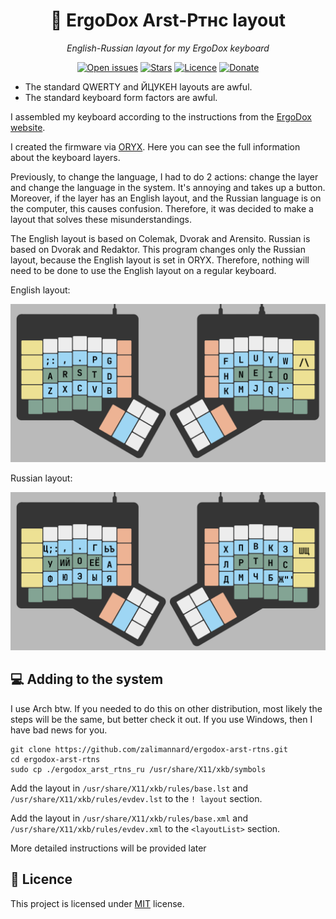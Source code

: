 <div class="myWrapper" align="center" markdown="1">

# :musical_keyboard: ErgoDox Arst-Ртнс layout

*English-Russian layout for my ErgoDox keyboard*

[![Open issues](https://img.shields.io/github/issues/zalimannard/ergodox-arst-rtns)](https://github.com/zalimannard/ergodox-arst-rtns/issues)
[![Stars](https://img.shields.io/github/stars/zalimannard/ergodox-arst-rtns)](https://github.com/zalimannard/ergodox-arst-rtns)
[![Licence](https://img.shields.io/github/license/zalimannard/ergodox-arst-rtns)](https://github.com/zalimannard/ergodox-arst-rtns/blob/main/LICENSE)
[![Donate](https://img.shields.io/badge/donate-(money)-blueviolet)](https://boosty.to/zalimannard)

</div>

- The standard QWERTY and ЙЦУКЕН layouts are awful.
- The standard keyboard form factors are awful.

I assembled my keyboard according to the instructions from the [ErgoDox website](https://www.ergodox.io). 

I created the firmware via [ORYX](https://configure.zsa.io/ergodox-ez/layouts/WrnrR/latest/0). Here you can see the full information about the keyboard layers.

Previously, to change the language, I had to do 2 actions: change the layer and change the language in the system. It's annoying and takes up a button. Moreover, if the layer has an English layout, and the Russian language is on the computer, this causes confusion. Therefore, it was decided to make a layout that solves these misunderstandings.

The English layout is based on Colemak, Dvorak and Arensito. Russian is based on Dvorak and Redaktor. This program changes only the Russian layout, because the English layout is set in ORYX. Therefore, nothing will need to be done to use the English layout on a regular keyboard.

English layout:

![English layout](readme-images/English.png)

Russian layout:

![Russian layout](readme-images/Russian.png)

## :computer: Adding to the system

I use Arch btw. If you needed to do this on other distribution, most likely the steps will be the same, but better check it out. If you use Windows, then I have bad news for you.

```shell
git clone https://github.com/zalimannard/ergodox-arst-rtns.git
cd ergodox-arst-rtns
sudo cp ./ergodox_arst_rtns_ru /usr/share/X11/xkb/symbols
```
Add the layout in `/usr/share/X11/xkb/rules/base.lst` and `/usr/share/X11/xkb/rules/evdev.lst` to the `! layout` section.

Add the layout in `/usr/share/X11/xkb/rules/base.xml` and `/usr/share/X11/xkb/rules/evdev.xml` to the `<layoutList>` section.

More detailed instructions will be provided later

## :pencil: Licence

This project is licensed under [MIT](https://github.com/zalimannard/usuf-bot/blob/main/LICENSE) license.
